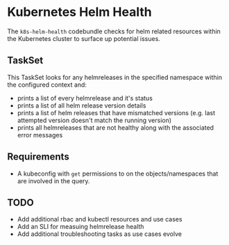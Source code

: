 # Kubernetes Helm Health
The `k8s-helm-health` codebundle checks for helm related resources within the Kubernetes cluster to surface up potential issues. 

## TaskSet
This TaskSet looks for any helmreleases in the specified namespace within the configured context and: 
- prints a list of every helmrelease and it's status
- prints a list of all helm release version details
- prints a list of helm releases that have mismatched versions (e.g. last attempted version doesn't match the running version)
- prints all helmreleases that are not healthy along with the associated error messages

## Requirements
- A kubeconfig with `get` permissions to on the objects/namespaces that are involved in the query.


## TODO
- Add additional rbac and kubectl resources and use cases
- Add an SLI for measuing helmrelease health
- Add additional troubleshooting tasks as use cases evolve